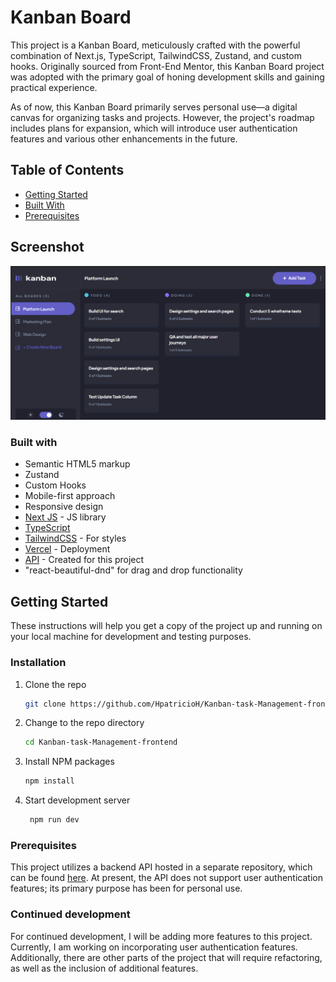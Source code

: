 # Kanban Board

This project is a Kanban Board, meticulously crafted with the powerful combination of Next.js, TypeScript, TailwindCSS, Zustand, and custom hooks. Originally sourced from Front-End Mentor, this Kanban Board project was adopted with the primary goal of honing development skills and gaining practical experience.

As of now, this Kanban Board primarily serves personal use—a digital canvas for organizing tasks and projects. However, the project's roadmap includes plans for expansion, which will introduce user authentication features and various other enhancements in the future.

## Table of Contents

- [Getting Started](#getting-started)
- [Built With](#built-with)
- [Prerequisites](#Prerequisites)

## Screenshot


![Project Screenshot](screenshot.png)

### Built with

- Semantic HTML5 markup
- Zustand
- Custom Hooks 
- Mobile-first approach
- Responsive design
- [Next JS](https://nextjs.org/) - JS library
- [TypeScript](https://www.typescriptlang.org/)
- [TailwindCSS](https://tailwindcss.com/) - For styles
- [Vercel](https://vercel.com/) - Deployment
- [API](https://github.com/HpatricioH/Kanban-task-management) - Created for this project
- "react-beautiful-dnd" for drag and drop functionality 

## Getting Started

These instructions will help you get a copy of the project up and running on your local machine for development and testing purposes.

### Installation

1. Clone the repo
   ```sh
   git clone https://github.com/HpatricioH/Kanban-task-Management-frontend.git

2. Change to the repo directory
   ```sh
   cd Kanban-task-Management-frontend

3. Install NPM packages
   ```sh
   npm install

4. Start development server
   ```sh
    npm run dev 
### Prerequisites

This project utilizes a backend API hosted in a separate repository, which can be found [here](https://github.com/HpatricioH/Kanban-task-management). At present, the API does not support user authentication features; its primary purpose has been for personal use.

### Continued development

For continued development, I will be adding more features to this project. Currently, I am working on incorporating user authentication features. Additionally, there are other parts of the project that will require refactoring, as well as the inclusion of additional features.
